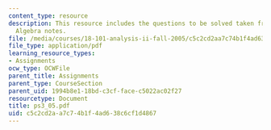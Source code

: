```yaml
---
content_type: resource
description: This resource includes the questions to be solved taken from Multi linear
  Algebra notes.
file: /media/courses/18-101-analysis-ii-fall-2005/c5c2cd2aa7c74b1f4ad638c6cf1d4867_ps3_05.pdf
file_type: application/pdf
learning_resource_types:
- Assignments
ocw_type: OCWFile
parent_title: Assignments
parent_type: CourseSection
parent_uid: 1994b8e1-18bd-c3cf-face-c5022ac02f27
resourcetype: Document
title: ps3_05.pdf
uid: c5c2cd2a-a7c7-4b1f-4ad6-38c6cf1d4867
---
```

